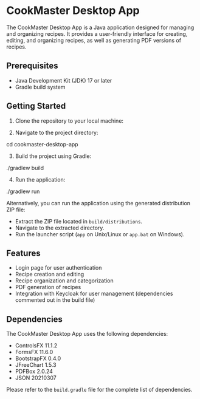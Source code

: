 # CookMaster Desktop App

The CookMaster Desktop App is a Java application designed for managing and organizing recipes. It provides a user-friendly interface for creating, editing, and organizing recipes, as well as generating PDF versions of recipes.

## Prerequisites

- Java Development Kit (JDK) 17 or later
- Gradle build system

## Getting Started

1. Clone the repository to your local machine:


2. Navigate to the project directory:

cd cookmaster-desktop-app


3. Build the project using Gradle:

./gradlew build


4. Run the application:

./gradlew run


Alternatively, you can run the application using the generated distribution ZIP file:

- Extract the ZIP file located in `build/distributions`.
- Navigate to the extracted directory.
- Run the launcher script (`app` on Unix/Linux or `app.bat` on Windows).

## Features

- Login page for user authentication
- Recipe creation and editing
- Recipe organization and categorization
- PDF generation of recipes
- Integration with Keycloak for user management (dependencies commented out in the build file)

## Dependencies

The CookMaster Desktop App uses the following dependencies:

- ControlsFX 11.1.2
- FormsFX 11.6.0
- BootstrapFX 0.4.0
- JFreeChart 1.5.3
- PDFBox 2.0.24
- JSON 20210307

Please refer to the `build.gradle` file for the complete list of dependencies.
